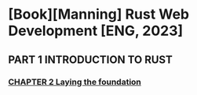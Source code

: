 # [Book][Manning] Rust Web Development [ENG, 2023]


## PART 1 INTRODUCTION TO RUST

### [CHAPTER 2 Laying the foundation](./docs/Chapter02.md)